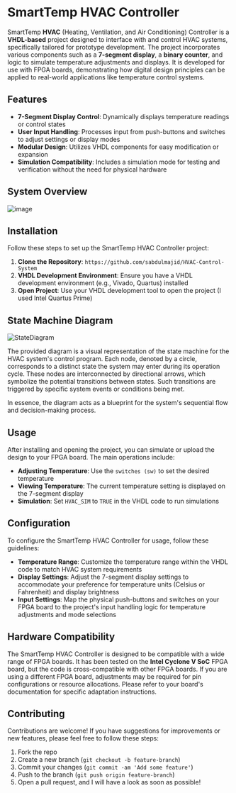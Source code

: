 # SmartTemp HVAC Controller
SmartTemp **HVAC** (Heating, Ventilation, and Air Conditioning) Controller is a **VHDL-based** project designed to interface with and control HVAC systems, specifically tailored for prototype development. The project incorporates various components such as a **7-segment display**, a **binary counter**, and logic to simulate temperature adjustments and displays. It is developed for use with FPGA boards, demonstrating how digital design principles can be applied to real-world applications like temperature control systems.

## Features

- **7-Segment Display Control**: Dynamically displays temperature readings or control states
- **User Input Handling**: Processes input from push-buttons and switches to adjust settings or display modes
- **Modular Design**: Utilizes VHDL components for easy modification or expansion
- **Simulation Compatibility**: Includes a simulation mode for testing and verification without the need for physical hardware

## System Overview

  ![image](https://github.com/sabdulmajid/HVAC-Control-System/assets/85283195/1d1f7295-95dc-4977-bd44-494c4bc2d1ee)


## Installation

Follow these steps to set up the SmartTemp HVAC Controller project:

1. **Clone the Repository**: `https://github.com/sabdulmajid/HVAC-Control-System`
2. **VHDL Development Environment**: Ensure you have a VHDL development environment (e.g., Vivado, Quartus) installed
3. **Open Project**: Use your VHDL development tool to open the project (I used Intel Quartus Prime)

## State Machine Diagram

  ![StateDiagram](https://github.com/sabdulmajid/HVAC-Control-System/assets/85283195/fb87ea4b-c93c-4d53-9f47-1c9ad5d70f6f)

The provided diagram is a visual representation of the state machine for the HVAC system's control program. Each node, denoted by a circle, corresponds to a distinct state the system may enter during its operation cycle. These nodes are interconnected by directional arrows, which symbolize the potential transitions between states. Such transitions are triggered by specific system events or conditions being met.

In essence, the diagram acts as a blueprint for the system's sequential flow and decision-making process.

## Usage
After installing and opening the project, you can simulate or upload the design to your FPGA board. The main operations include:

- **Adjusting Temperature**: Use the `switches (sw)` to set the desired temperature
- **Viewing Temperature**: The current temperature setting is displayed on the 7-segment display
- **Simulation**: Set `HVAC_SIM` to `TRUE` in the VHDL code to run simulations

## Configuration

To configure the SmartTemp HVAC Controller for usage, follow these guidelines:

- **Temperature Range**: Customize the temperature range within the VHDL code to match HVAC system requirements
- **Display Settings**: Adjust the 7-segment display settings to accommodate your preference for temperature units (Celsius or Fahrenheit) and display brightness
- **Input Settings**: Map the physical push-buttons and switches on your FPGA board to the project's input handling logic for temperature adjustments and mode selections

## Hardware Compatibility

The SmartTemp HVAC Controller is designed to be compatible with a wide range of FPGA boards. It has been tested on the **Intel Cyclone V SoC** FPGA board, but the code is cross-compatible with other FPGA boards. If you are using a different FPGA board, adjustments may be required for pin configurations or resource allocations. Please refer to your board's documentation for specific adaptation instructions.

## Contributing
Contributions are welcome! If you have suggestions for improvements or new features, please feel free to follow these steps:

1. Fork the repo
2. Create a new branch (`git checkout -b feature-branch`)
3. Commit your changes (`git commit -am 'Add some feature'`)
4. Push to the branch (`git push origin feature-branch`)
5. Open a pull request, and I will have a look as soon as possible!
